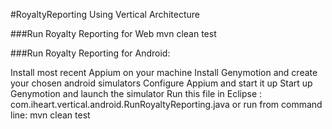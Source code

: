 
#RoyaltyReporting Using Vertical Architecture

###Run Royalty Reporting for Web
mvn clean test

###Run Royalty Reporting for Android:

Install most recent Appium on your machine
Install Genymotion and create your chosen android simulators
Configure Appium and start it up
Start up Genymotion and launch the simulator
Run this file in Eclipse : com.iheart.vertical.android.RunRoyaltyReporting.java or run from command line: mvn clean test
